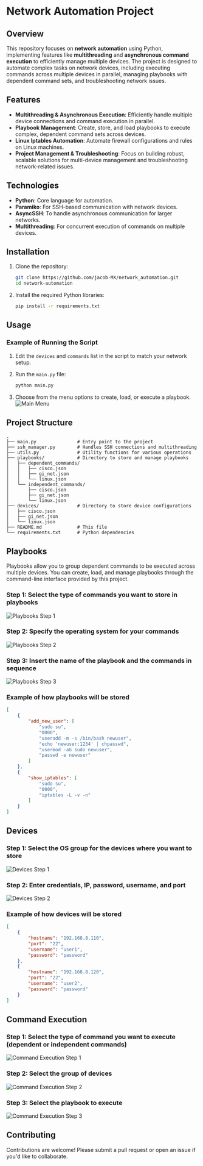 # Network Automation Project

## Overview

This repository focuses on **network automation** using Python, implementing features like **multithreading** and **asynchronous command execution** to efficiently manage multiple devices. The project is designed to automate complex tasks on network devices, including executing commands across multiple devices in parallel, managing playbooks with dependent command sets, and troubleshooting network issues.

## Features

- **Multithreading & Asynchronous Execution**: Efficiently handle multiple device connections and command execution in parallel.
- **Playbook Management**: Create, store, and load playbooks to execute complex, dependent command sets across devices.
- **Linux Iptables Automation**: Automate firewall configurations and rules on Linux machines.
- **Project Management & Troubleshooting**: Focus on building robust, scalable solutions for multi-device management and troubleshooting network-related issues.

## Technologies

- **Python**: Core language for automation.
- **Paramiko**: For SSH-based communication with network devices.
- **AsyncSSH**: To handle asynchronous communication for larger networks.
- **Multithreading**: For concurrent execution of commands on multiple devices.

## Installation

1. Clone the repository:
   ```bash
   git clone https://github.com/jacob-MX/network_automation.git
   cd network-automation
   ```

2. Install the required Python libraries:
   ```bash
   pip install -r requirements.txt
   ```

## Usage

### Example of Running the Script

1. Edit the `devices` and `commands` list in the script to match your network setup.

2. Run the `main.py` file:
   ```bash
   python main.py
   ```

3. Choose from the menu options to create, load, or execute a playbook.
![Main Menu](screenshots/main_menu.png)

## Project Structure

```
.
├── main.py               # Entry point to the project
├── ssh_manager.py        # Handles SSH connections and multithreading
├── utils.py              # Utility functions for various operations
├── playbooks/            # Directory to store and manage playbooks
│   ├── dependent_commands/
│   │   ├── cisco.json
│   │   ├── gi_net.json
│   │   └── linux.json
│   └── independent_commands/
│       ├── cisco.json
│       ├── gi_net.json
│       └── linux.json
├── devices/              # Directory to store device configurations
│   ├── cisco.json
│   ├── gi_net.json
│   └── linux.json
├── README.md             # This file
└── requirements.txt      # Python dependencies

```

## Playbooks

Playbooks allow you to group dependent commands to be executed across multiple devices. You can create, load, and manage playbooks through the command-line interface provided by this project.

### Step 1: Select the type of commands you want to store in playbooks
![Playbooks Step 1](screenshots/playbooks_1.png)

### Step 2: Specify the operating system for your commands
![Playbooks Step 2](screenshots/playbooks_2.png)

### Step 3: Insert the name of the playbook and the commands in sequence
![Playbooks Step 3](screenshots/playbooks_3.png)

### Example of how playbooks will be stored

```json
[
    {
        "add_new_user": [
            "sudo su",
            "0000",
            "useradd -m -s /bin/bash newuser",
            "echo 'newuser:1234' | chpasswd",
            "usermod -aG sudo newuser",
            "passwd -e newuser"
        ]
    },
    {
        "show_iptables": [
            "sudo su",
            "0000",
            "iptables -L -v -n"
        ]
    }
]
```

## Devices

### Step 1: Select the OS group for the devices where you want to store
![Devices Step 1](screenshots/devices_1.png)

### Step 2: Enter credentials, IP, password, username, and port
![Devices Step 2](screenshots/devices_2.png)

### Example of how devices will be stored

```json
[
    {
        "hostname": "192.168.8.110",
        "port": "22",
        "username": "user1",
        "password": "password"
    },
    {
        "hostname": "192.168.8.120",
        "port": "22",
        "username": "user2",
        "password": "password"
    }
]
```

## Command Execution

### Step 1: Select the type of command you want to execute (dependent or independent commands)
![Command Execution Step 1](screenshots/execute_cmd1.png)

### Step 2: Select the group of devices
![Command Execution Step 2](screenshots/execute_cmd2.png)

### Step 3: Select the playbook to execute
![Command Execution Step 3](screenshots/execute_cmd3.png)

## Contributing

Contributions are welcome! Please submit a pull request or open an issue if you'd like to collaborate.

